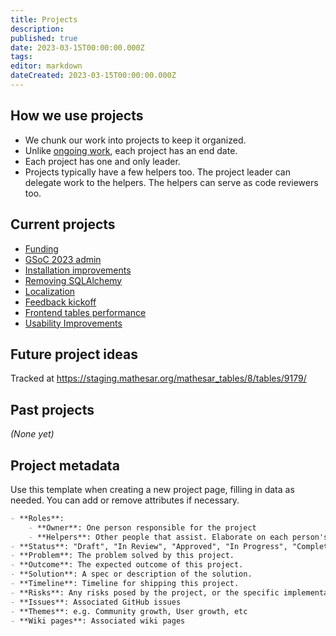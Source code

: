 ```yaml
---
title: Projects
description: 
published: true
date: 2023-03-15T00:00:00.000Z
tags: 
editor: markdown
dateCreated: 2023-03-15T00:00:00.000Z
---
```


## How we use projects

- We chunk our work into projects to keep it organized.
- Unlike [ongoing work](/team/responsibilities.md), each project has an end date.
- Each project has one and only leader.
- Projects typically have a few helpers too. The project leader can delegate work to the helpers. The helpers can serve as code reviewers too.

## Current projects

- [Funding](./projects/funding.md)
- [GSoC 2023 admin](./projects/gsoc-2023-admin.md)
- [Installation improvements](./projects/installation-improvements.md)
- [Removing SQLAlchemy](./projects/removing-sqlalchemy.md)
- [Localization](./projects/localization.md)
- [Feedback kickoff](./projects/user-feedback-kickoff.md)
- [Frontend tables performance](./projects/frontend-tables-performance.md)
- [Usability Improvements](./projects/usability-improvements.md)

## Future project ideas

Tracked at https://staging.mathesar.org/mathesar_tables/8/tables/9179/

## Past projects

*(None yet)*

## Project metadata

Use this template when creating a new project page, filling in data as needed. You can add or remove attributes if necessary.

```md
- **Roles**:
    - **Owner**: One person responsible for the project
    - **Helpers**: Other people that assist. Elaborate on each person's role as needed.
- **Status**: "Draft", "In Review", "Approved", "In Progress", "Complete"
- **Problem**: The problem solved by this project.
- **Outcome**: The expected outcome of this project.
- **Solution**: A spec or description of the solution.
- **Timeline**: Timeline for shipping this project.
- **Risks**: Any risks posed by the project, or the specific implementation.
- **Issues**: Associated GitHub issues
- **Themes**: e.g. Community growth, User growth, etc
- **Wiki pages**: Associated wiki pages
```


